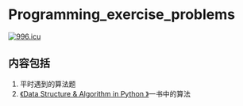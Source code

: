 # Programming_exercise_problems
[![996.icu](https://img.shields.io/badge/link-996.icu-red.svg)](https://996.icu)
## 内容包括
1. 平时遇到的算法题
2. [《Data Structure & Algorithm in Python 》](https://book.douban.com/subject/10607365/)一书中的算法
